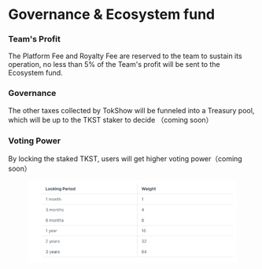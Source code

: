 # Governance & Ecosystem fund

### Team's Profit

The Platform Fee and Royalty Fee are reserved to the team to sustain its operation, no less than 5% of the Team's profit will be sent to the Ecosystem fund.&#x20;

### Governance

The other taxes collected by TokShow will be funneled into a Treasury pool, which will be up to the TKST staker to decide （coming soon）

### Voting Power

By locking the staked TKST, users will get higher voting power（coming soon）

<figure><img src=".gitbook/assets/Locking.png" alt=""><figcaption></figcaption></figure>
